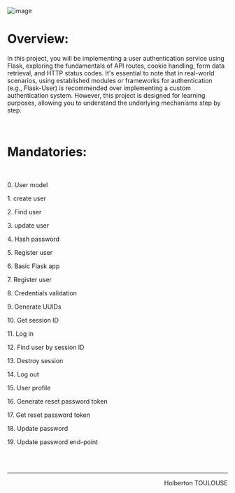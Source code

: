 ![image](https://github.com/TessierV/holbertonschool-web_back_end/assets/113889290/79194205-e9de-4010-907c-0e13f9d41b3a)
# Overview:
In this project, you will be implementing a user authentication service using Flask, exploring the fundamentals of API routes, cookie handling, form data retrieval, and HTTP status codes. It's essential to note that in real-world scenarios, using established modules or frameworks for authentication (e.g., Flask-User) is recommended over implementing a custom authentication system. However, this project is designed for learning purposes, allowing you to understand the underlying mechanisms step by step.

<br>
<h1  align="left">Mandatories:</h1>
<br> 
<p>0. User model</p>
<p>1. create user</p>
<p>2. Find user</p>
<p>3. update user</p>
<p>4. Hash password</p>
<p>5. Register user</p>
<p>6. Basic Flask app</p>
<p>7. Register user</p>
<p>8. Credentials validation</p>
<p>9. Generate UUIDs</p>
<p>10. Get session ID</p>
<p>11. Log in</p>
<p>12. Find user by session ID</p>
<p>13. Destroy session</p>
<p>14. Log out</p>
<p>15. User profile</p>
<p>16. Generate reset password token</p>
<p>17. Get reset password token</p>
<p>18. Update password</p>
<p>19. Update password end-point</p>

<br>
<br/><hr>
<p align="right">Holberton TOULOUSE</p>
